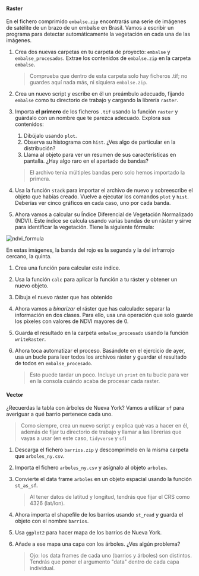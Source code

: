 #### Raster

En el fichero comprimido `embalse.zip` encontrarás una serie de imágenes de satélite de un brazo de un embalse en Brasil. Vamos a escribir un programa para detectar automáticamente la vegetación en cada una de las imágenes.

1. Crea dos nuevas carpetas en tu carpeta de proyecto: `embalse` y `embalse_procesados`. Extrae los contenidos de `embalse.zip` en la carpeta `embalse`.

   > Comprueba que dentro de esta carpeta solo hay ficheros .tif; no guardes aquí nada más, ni siquiera `embalse.zip`.

2. Crea un nuevo script y escribe en él un preámbulo adecuado, fijando `embalse` como tu directorio de trabajo y cargando la librería `raster`.

3. Importa **el primero** de los ficheros `.tif` usando la función `raster` y guárdalo con un nombre que te parezca adecuado. Explora sus contenidos:

   1. Dibújalo usando `plot`.
   2. Observa su histograma con `hist`. ¿Ves algo de particular en la distribución?
   3. Llama al objeto para ver un resumen de sus características en pantalla. ¿Hay algo raro en el apartado de bandas?

   > El archivo tenía múltiples bandas pero solo hemos importado la primera.

4. Usa la función `stack` para importar el archivo de nuevo y sobreescribe el objeto que habías creado. Vuelve a ejecutar los comandos `plot` y `hist`. Deberías ver cinco gráficos en cada caso, uno por cada banda.

5. Ahora vamos a calcular su Índice Diferencial de Vegetación Normalizado (NDVI). Este índice se calcula usando varias bandas de un ráster y sirve para identificar la vegetación. Tiene la siguiente fórmula:

![ndvi_formula](https://user-images.githubusercontent.com/19406854/36313229-384d7982-1331-11e8-9fac-61f78dabb8f0.png)

   En estas imágenes, la banda del rojo es la segunda y la del infrarrojo cercano, la quinta.

   1. Crea una función para calcular este índice.
   2. Usa la función `calc` para aplicar la función a tu ráster y obtener un nuevo objeto.
   3. Dibuja el nuevo ráster que has obtenido

6. Ahora vamos a _binarizar_ el ráster que has calculado: separar la información en dos clases. Para ello, usa una operación que solo guarde los píxeles con valores de NDVI mayores de 0.

7. Guarda el resultado en la carpeta `embalse_procesado` usando la función `writeRaster`.

8. Ahora toca automatizar el proceso. Basándote en el ejercicio de ayer, usa un bucle para leer todos los archivos ráster y guardar el resultado de todos en `embalse_procesado`.

   > Esto puede tardar un poco. Incluye un `print` en tu bucle para ver en la consola cuándo acaba de procesar cada raster.

#### Vector

¿Recuerdas la tabla con árboles de Nueva York? Vamos a utilizar `sf` para averiguar a qué barrio pertenece cada uno.

> Como siempre, crea un nuevo script y explica qué vas a hacer en él, además de fijar tu directorio de trabajo y llamar a las librerías que vayas a usar (en este caso, `tidyverse` y `sf`)

1. Descarga el fichero `barrios.zip` y descomprímelo en la misma carpeta que `arboles_ny.csv`.

2. Importa el fichero `arboles_ny.csv` y asígnalo al objeto `arboles`.

3. Convierte el data frame `arboles` en un objeto espacial usando la función `st_as_sf`. 

   > Al tener datos de latitud y longitud, tendrás que fijar el CRS como 4326 (lat/lon).

4. Ahora importa el shapefile de los barrios usando `st_read` y guarda el objeto con el nombre `barrios`.

5. Usa `ggplot2` para hacer mapa de los barrios de Nueva York.

6. Añade a ese mapa una capa con los árboles. ¿Ves algún problema?

   > Ojo: los data frames de cada uno (barrios y árboles) son distintos. Tendrás que poner el argumento "data" dentro de cada capa individual.
